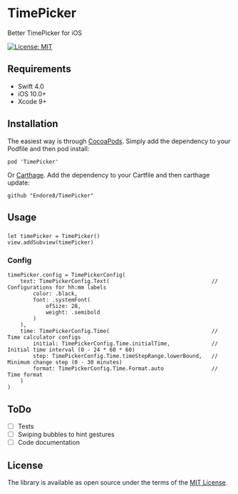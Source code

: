 # TimePicker

Better TimePicker for iOS

[![License: MIT](https://img.shields.io/badge/License-MIT-yellow.svg)](https://opensource.org/licenses/MIT)

## Requirements

- Swift 4.0
- iOS 10.0+
- Xcode 9+

## Installation

The easiest way is through [CocoaPods](https://cocoapods.org). Simply add the dependency to your Podfile and then pod install:

```
pod 'TimePicker'
```

Or [Carthage](https://github.com/Carthage/Carthage). Add the dependency to your Cartfile and then carthage update:

```
github "Endore8/TimePicker"
```

## Usage

### 

```
let timePicker = TimePicker()
view.addSubview(timePicker)
```

### Config

```
timePicker.config = TimePickerConfig(
    text: TimePickerConfig.Text(                                //  Configurations for hh:mm labels
        color: .black,
        font: .systemFont(
            ofSize: 28,
            weight: .semibold
        )
    ),
    time: TimePickerConfig.Time(                                // Time calculator configs
        initial: TimePickerConfig.Time.initialTime,             // Initial time interval (0 - 24 * 60 * 60)
        step: TimePickerConfig.Time.timeStepRange.lowerBound,   // Minimum change step (0 - 30 minutes)
        format: TimePickerConfig.Time.Format.auto               // Time format
    )
)
```

## ToDo

- [ ] Tests
- [ ] Swiping bubbles to hint gestures
- [ ] Code documentation

## License

The library is available as open source under the terms of the [MIT License](https://opensource.org/licenses/MIT).
